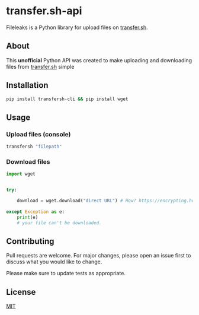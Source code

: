 # transfer.sh-api

Fileleaks is a Python library for upload files on [transfer.sh](https://transfer.sh/). 

## About

This **unofficial** Python API was created to make uploading and downloading files from [transfer.sh](https://transfer.sh/) simple

## Installation


```bash
pip install transfersh-cli && pip install wget
```

## Usage

### Upload files (console)

```bash
transfersh "filepath"
```

### Download files
```python
import wget


try:

    download = wget.download("direct URL") # How? https://encrypting.host/uRZkzQnPb8.gif?key=R4WzyRMxLBDjcp
  
except Exception as e:
    print(e)
    # your file can't be downloaded.
```

## Contributing
Pull requests are welcome. For major changes, please open an issue first to discuss what you would like to change.

Please make sure to update tests as appropriate.

## License
[MIT](https://choosealicense.com/licenses/mit/)
